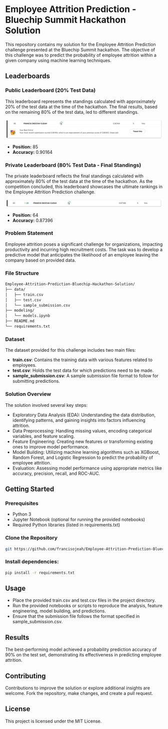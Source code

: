 # Employee Attrition Prediction - Bluechip Summit Hackathon Solution

This repository contains my solution for the Employee Attrition Prediction challenge presented at the Bluechip Summit hackathon. The objective of this challenge was to predict the probability of employee attrition within a given company using machine learning techniques.

## Leaderboards
### Public Leaderboard (20% Test Data)

This leaderboard represents the standings calculated with approximately 20% of the test data at the time of the hackathon. The final results, based on the remaining 80% of the test data, led to different standings.
<p align="center">
  <img src="assets/images/public leaderboard.png" width="" alt="Leaderboard-20% of test data" />
</p>

- **Position:** 85
- **Accuracy:** 0.90164

### Private Leaderboard (80% Test Data - Final Standings)

The private leaderboard reflects the final standings calculated with approximately 80% of the test data at the time of the hackathon. As the competition concluded, this leaderboard showcases the ultimate rankings in the Employee Attrition Prediction challenge. 
<p align="center">
  <img src="assets/images/private leaderboard.png" width="" alt="Final Leaderboard-80% of test data" />
</p>

- **Position:** 64
- **Accuracy:** 0.87396

### Problem Statement
Employee attrition poses a significant challenge for organizations, impacting productivity and incurring high recruitment costs. The task was to develop a predictive model that anticipates the likelihood of an employee leaving the company based on provided data.

### File Structure

```bash
Employee-Attrition-Prediction-Bluechip-Hackathon-Solution/
├── data/
│   ├── train.csv
│   ├── test.csv
│   └── sample_submission.csv
├── modeling/
│   └── models.ipynb
├── README.md
└── requirements.txt
```

### Dataset
The dataset provided for this challenge includes two main files:

- **train.csv**: Contains the training data with various features related to employees.
- **test.csv**: Holds the test data for which predictions need to be made.
- **sample_submission.csv**: A sample submission file format to follow for submitting predictions.

### Solution Overview
The solution involved several key steps:

- Exploratory Data Analysis (EDA): Understanding the data distribution, identifying patterns, and gaining insights into factors influencing attrition.
- Data Preprocessing: Handling missing values, encoding categorical variables, and feature scaling.
- Feature Engineering: Creating new features or transforming existing ones to improve model performance.
- Model Building: Utilizing machine learning algorithms such as XGBoost, Random Forest, and Logistic Regression to predict the probability of employee attrition.
- Evaluation: Assessing model performance using appropriate metrics like accuracy, precision, recall, and ROC-AUC.


## Getting Started

### Prerequisites
- Python 3
- Jupyter Notebook (optional for running the provided notebooks)
- Required Python libraries (listed in requirements.txt)

### Clone the Repository

```bash
git https://github.com/francisojeah/Employee-Attrition-Prediction-Bluechip-Hackathon-Solution.git
```

### Install dependencies:
```bash
pip install -r requirements.txt
```

## Usage
- Place the provided train.csv and test.csv files in the project directory.
- Run the provided notebooks or scripts to reproduce the analysis, feature engineering, model building, and predictions.
- Ensure that the submission file follows the format specified in sample_submission.csv.

## Results
The best-performing model achieved a probability prediction accuracy of 90% on the test set, demonstrating its effectiveness in predicting employee attrition.

## Contributing
Contributions to improve the solution or explore additional insights are welcome. Fork the repository, make changes, and create a pull request.

## License
This project is licensed under the MIT License.
